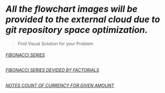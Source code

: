 # ***All the flowchart images will be provided to the external cloud due to git repository space optimization.***

>Find Visual Solution for your Problem


###### [FIBONACCI SERIES](https://mega.nz/file/K1J2jQqR#-yyTA-06S2hikEgO4EAQm0p9pXBpYkka_Ws1aEFQ9p8)
###### [FIBONACCI SERIES DEVIDED BY FACTORIALS](https://mega.nz/file/nhJh2BxK#J00iurtbtTHdkCjq6zPqLYz-1LUlgAj3IiXtFiT9-rM)
###### [NOTES COUNT OF CURRENCY FOR GIVEN AMOUNT](https://mega.nz/file/n0oDAS5b#AZXXOu3yrJPX-trxaLRqzE_4r2JzUuSp2HQ1NE5-YKg)
